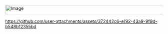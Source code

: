 <img width="666" height="30" alt="Image" src="https://github.com/user-attachments/assets/f1bfa79e-a881-4a3b-9008-416538b5969f" />

https://github.com/user-attachments/assets/372442c6-e192-43a9-9f8d-b548b12355bd
